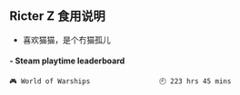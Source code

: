 ## Ricter Z 食用说明
- 喜欢猫猫，是个冇猫孤儿

<!-- steam-box start -->
#### - Steam playtime leaderboard
```text
🎮 World of Warships                 🕘 223 hrs 45 mins
```
<!-- Powered by https://github.com/YouEclipse/steam-box . -->
<!-- steam-box end -->
